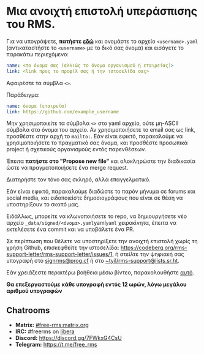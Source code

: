 # Μια ανοιχτή επιστολή υπεράσπισης του RMS.

Για να υπογράψετε, **πατήστε [εδώ](https://github.com/rms-support-letter/rms-support-letter.github.io/new/master/_data/signed)** και ονομάστε το αρχείο `<username>.yaml` (αντικαταστήστε το `<username>` με το δικό σας όνομα) και εισάγετε το παρακάτω περιεχόμενο:

```yaml
name: <το όνομα σας (αλλιώς το όνομα οργανισμού ή εταιρείας)>
link: <link προς το προφίλ σας ή την ιστοσελίδα σας>
```

Αφαιρέστε τα σύμβλα `<>`.

Παράδειγμα:
```yaml
name: όνομα (εταιρεία)
link: https://github.com/example_username
```

Μην χρησιμοποιείτε τα σύμβολα `<>` στο yaml αρχείο, ούτε μη-ASCII σύμβολα στο όνομα του αρχείο.
Αν χρησιμοποιήσετε το email σας ως link, προσθέστε στην αρχή το `mailto:`.
Εάν είναι εφικτό, παρακαλούμε να χρησιμοποιήσετε το πραγματικό σας όνομα, και προσθέστε προσωπικά project ή σχετικούς οργανισμούς εντός παρενθέσεων.

Έπειτα **πατήστε στο "Propose new file"** και ολοκληρώστε την διαδικασία ώστε να πραγματοποιήσετε ένα merge request.

Διατηρήστε τον τόνο σας σκληρό, αλλά επαγγελματικό.

Εάν είναι εφικτό, παρακαλούμε διαδώστε το παρόν μήνυμα σε forums και social media, και ειδοποιείστε δημοσιογράφους που είναι σε θέση να υποστηρίξουν το σκοπό μας.

Ειδάλλως, μπορείτε να κλωνοποιήσετε το repo, να δημιουργήσετε νέο αρχείο `_data/signed/<όνομα>.yaml`yaml`yaml` χειροκίνητα, έπειτα να εκτελέσετε ένα commit και να υποβάλετε ένα PR.

Σε περίπτωση που θέλετε να υποστηρίξετε την ανοιχτή επιστολή χωρίς τη χρήση Github, επισκεφθείτε την ιστοσελίδα: https://codeberg.org/rms-support-letter/rms-support-letter/issues/1, ή στείλτε την ψηφιακή σας υπογραφή στο [signrms@prog.cf](mailto:signrms@prog.cf) ή στο [~tyil/rms-support@lists.sr.ht](mailto:~tyiltyiltyil/rms-support@lists.sr.ht).

Εάν χρειάζεστε περαιτέρω βοήθεια μέσω βίντεο, παρακολουθήστε [αυτό](https://invidious.snopyta.org/watch?v=1lz5S5oS8CU).

**Θα επεξεργαστούμε κάθε υπογραφή εντός 12 ωρών, λόγω μεγάλου αριθμού υπογραφών**

## Chatrooms

- **Matrix:** [#free-rms:matrix.org](https://matrix.to/#/#free-rms:matrix.org)
- **IRC:** #freerms on [libera](https://libera.chat)
- **Discord:** https://discord.gg/7FWkxG4CsU
- **Telegram:** https://t.me/free_rms

